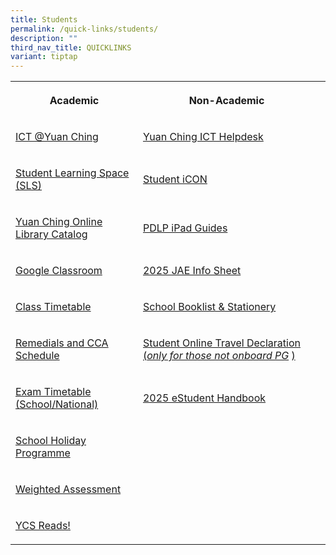 ```yaml
---
title: Students
permalink: /quick-links/students/
description: ""
third_nav_title: QUICKLINKS
variant: tiptap
---
```

<table style="minWidth: 75px">
<colgroup>
<col>
<col>
<col>
</colgroup>
<tbody>
<tr>
<th rowspan="1" colspan="1">
<p>Academic</p>
</th>
<th rowspan="1" colspan="1">
<p>Non-Academic</p>
</th>
<th rowspan="1" colspan="1">
<p></p>
</th>
</tr>
<tr>
<td rowspan="1" colspan="1">
<p><a href="https://go.gov.sg/ycss-ict" rel="noopener noreferrer nofollow" target="_blank">ICT @Yuan Ching</a>
</p>
</td>
<td rowspan="1" colspan="1">
<p><a href="https://go.gov.sg/yuanching-ict-helpdesk" rel="noopener noreferrer nofollow" target="_blank">Yuan Ching ICT Helpdesk</a>
</p>
</td>
<td rowspan="1" colspan="1">
<p></p>
</td>
</tr>
<tr>
<td rowspan="1" colspan="1">
<p><a href="https://www.learning.moe.edu.sg/sls/index.html" rel="noopener noreferrer nofollow" target="_blank">Student Learning Space (SLS)</a>
</p>
</td>
<td rowspan="1" colspan="1">
<p><a href="https://workspace.google.com/dashboard" rel="noopener noreferrer nofollow" target="_blank">Student iCON</a>
</p>
</td>
<td rowspan="1" colspan="1">
<p></p>
</td>
</tr>
<tr>
<td rowspan="1" colspan="1">
<p><a href="https://schoolibrary.moe.edu.sg/yuanchingsec" rel="noopener noreferrer nofollow" target="_blank">Yuan Ching Online Library Catalog</a>
</p>
</td>
<td rowspan="1" colspan="1">
<p><a href="https://go.gov.sg/ycs-pdlp-ipadguide" rel="noopener noreferrer nofollow" target="_blank">PDLP iPad Guides</a>
</p>
</td>
<td rowspan="1" colspan="1">
<p></p>
</td>
</tr>
<tr>
<td rowspan="1" colspan="1">
<p><a href="https://classroom.google.com/" rel="noopener noreferrer nofollow" target="_blank">Google Classroom</a>
</p>
</td>
<td rowspan="1" colspan="1">
<p><a href="/files/2025_JAE_Info_Sheet.pdf" rel="noopener noreferrer nofollow" target="_blank">2025 JAE Info Sheet</a>
</p>
</td>
<td rowspan="1" colspan="1">
<p></p>
</td>
</tr>
<tr>
<td rowspan="1" colspan="1">
<p><a href="https://yuanchingsec.edupage.org/timetable/" rel="noopener noreferrer nofollow" target="_blank">Class Timetable</a>
</p>
</td>
<td rowspan="1" colspan="1">
<p><a href="/quick-links/for-students/school-booklist-n-stationery/" rel="noopener noreferrer nofollow" target="_blank">School Booklist &amp; Stationery</a>
</p>
</td>
<td rowspan="1" colspan="1">
<p></p>
</td>
</tr>
<tr>
<td rowspan="1" colspan="1">
<p><a href="/quick-links/for-students/school-daily-routines/remedials-and-cca-schedule/" rel="noopener noreferrer nofollow" target="_blank">Remedials and CCA Schedule</a>
</p>
</td>
<td rowspan="1" colspan="1">
<p><a href="https://go.gov.sg/ycss-student-declaretravels" rel="noopener noreferrer nofollow" target="_blank">Student Online Travel Declaration (</a><em><a href="https://go.gov.sg/ycss-student-declaretravels" rel="noopener noreferrer nofollow" target="_blank">only for those not onboard PG</a></em>
<a href="https://go.gov.sg/ycss-student-declaretravels" rel="noopener noreferrer nofollow" target="_blank">)</a>
</p>
</td>
<td rowspan="1" colspan="1">
<p></p>
</td>
</tr>
<tr>
<td rowspan="1" colspan="1">
<p><a href="/quick-links/for-students/school-daily-routines/exam-timetable-school-national/" rel="noopener noreferrer nofollow" target="_blank">Exam Timetable (School/National)</a>
</p>
</td>
<td rowspan="1" colspan="1">
<p><a href="/files/YCSS_Digital_Handbook_2025_Compilation_V4_compressed.pdf" rel="noopener nofollow" target="_blank">2025 eStudent Handbook</a>
</p>
</td>
<td rowspan="1" colspan="1">
<p></p>
</td>
</tr>
<tr>
<td rowspan="1" colspan="1">
<p><a href="/quick-links/for-students/school-daily-routines/school-holiday-programme/" rel="noopener noreferrer nofollow" target="_blank">School Holiday Programme</a>
</p>
</td>
<td rowspan="1" colspan="1">
<p></p>
</td>
<td rowspan="1" colspan="1">
<p></p>
</td>
</tr>
<tr>
<td rowspan="1" colspan="1">
<p><a href="/quick-links/for-students/school-daily-routines/weighted-assessment/" rel="noopener noreferrer nofollow" target="_blank">Weighted Assessment</a>
</p>
</td>
<td rowspan="1" colspan="1">
<p></p>
</td>
<td rowspan="1" colspan="1">
<p></p>
</td>
</tr>
<tr>
<td rowspan="1" colspan="1">
<p><a href="https://ycsreads.blogspot.com/" rel="noopener noreferrer nofollow" target="_blank">YCS Reads!</a>
</p>
</td>
<td rowspan="1" colspan="1">
<p></p>
</td>
<td rowspan="1" colspan="1">
<p></p>
</td>
</tr>
</tbody>
</table>
<p></p>